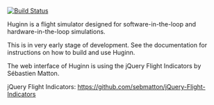 [![Build Status](https://travis-ci.org/pmatigakis/Huginn.svg?branch=master)](https://travis-ci.org/pmatigakis/Huginn)

Huginn is a flight simulator designed for software-in-the-loop and
hardware-in-the-loop simulations.

This is in very early stage of development. See the documentation for
instructions on how to build and use Huginn.

The web interface of Huginn is using the jQuery Flight Indicators by Sébastien Matton.

jQuery Flight Indicators: https://github.com/sebmatton/jQuery-Flight-Indicators  